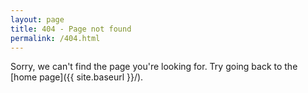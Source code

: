 ```yaml
---
layout: page
title: 404 - Page not found
permalink: /404.html
---
```


Sorry, we can't find the page you're looking for.  Try going back to the [home page]({{ site.baseurl }}/).
